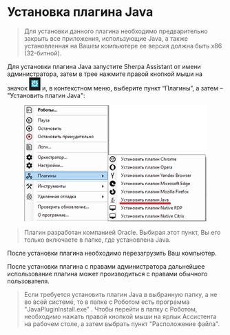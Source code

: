 # Установка плагина Java

> Для установки данного плагина необходимо предварительно закрыть все приложения, использующие Java, а также установленная на Вашем компьютере ее версия должна быть x86 (32-битной).

Для установки плагина Java запустите Sherpa Assistant от имени администратора, затем в трее нажмите правой кнопкой мыши на значок ![](../../../../../.gitbook/assets/2025-07-28_20-49-55.png) и, в контекстном меню, выберите пункт “Плагины”, а затем – "Установить плагин Java":

<figure><img src="../../../../../.gitbook/assets/2025-07-28_22-08-28.png" alt=""><figcaption></figcaption></figure>

> Плагин разработан компанией Oracle. Выбирая этот пункт, Вы его только включаете в папке, где установлена Java.&#x20;

После установки плагина необходимо перезагрузить Ваш компьютер.

После установки плагина с правами администратора дальнейшее использование плагина может производиться с правами обычного пользователя.

> Если требуется установить плагин Java в выбранную папку, а не во всей системе, то в папке с Роботом есть программа "JavaPluginInstall.exe" . Чтобы перейти в папку с Роботом, необходимо нажать правой кнопкой мыши на ярлык Ассистента на рабочем столе, а затем выбрать пункт "Расположение файла".
